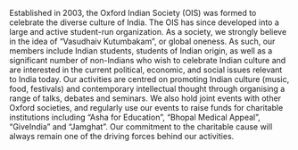 Established in 2003, the Oxford Indian Society (OIS) was formed to
celebrate the diverse culture of India. The OIS has since developed into a
large and active student-run organization. As a society, we strongly
believe in the idea of “Vasudhaiv Kutumbakam”, or global oneness. As such,
our members include Indian students, students of Indian origin, as well as
a significant number of non-Indians who wish to celebrate Indian culture
and are interested in the current political, economic, and social issues
relevant to India today. Our activities are centred on promoting Indian
culture (music, food, festivals) and contemporary intellectual thought
through organising a range of talks, debates and seminars. We also hold
joint events with other Oxford societies, and regularly use our events to
raise funds for charitable institutions including “Asha for Education”,
“Bhopal Medical Appeal”, “GiveIndia” and “Jamghat”. Our commitment to the
charitable cause will always remain one of the driving forces behind our
activities.


